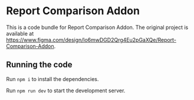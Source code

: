 
  # Report Comparison Addon

  This is a code bundle for Report Comparison Addon. The original project is available at https://www.figma.com/design/lo6mwDGD2Qrg4Eu2pGaXQe/Report-Comparison-Addon.

  ## Running the code

  Run `npm i` to install the dependencies.

  Run `npm run dev` to start the development server.
  